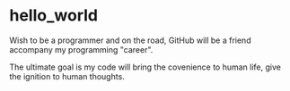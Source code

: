 # hello_world

Wish to be a programmer and on the road, 
GitHub will be a friend accompany my programming "career".

The ultimate goal is my code will bring the covenience to human life, give the ignition to human thoughts.
